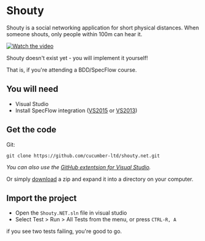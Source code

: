 # Shouty

Shouty is a social networking application for short physical distances.
When someone shouts, only people within 100m can hear it.

[![Watch the video](https://embedwistia-a.akamaihd.net/deliveries/8796cb93d27206e8607a964d2c75c207ddf5da29.jpg?image_play_button_size=2x&amp;image_crop_resized=960x540&amp;image_play_button=1&amp;image_play_button_color=54bbffe0)](https://cucumber.wistia.com/medias/acp9pov7u5?wvideo=acp9pov7u5)

Shouty doesn't exist yet - you will implement it yourself!

That is, if you're attending a BDD/SpecFlow course.

## You will need

* Visual Studio
* Install SpecFlow integration ([VS2015](http://www.specflow.org/documentation/Visual-Studio-2015-Integration/) or [VS2013](http://www.specflow.org/documentation/Visual-Studio-2013-Integration/))

## Get the code

Git:

    git clone https://github.com/cucumber-ltd/shouty.net.git
    
_You can also use the [GitHub extentsion for Visual Studio](https://visualstudio.github.com/)._

Or simply [download](https://github.com/cucumber-ltd/shouty.net/releases) a zip and expand it into a directory on your computer.

## Import the project

* Open the `Shouty.NET.sln` file in visual studio
* Select Test > Run > All Tests from the menu, or press `CTRL-R, A`

if you see two tests failing, you're good to go.
